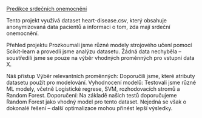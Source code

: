  [Predikce srdečních onemocnění](Stapro.ipynb)

Tento projekt využívá dataset heart-disease.csv, který obsahuje anonymizovaná data pacientů a informaci o tom, zda mají srdeční onemocnění.

Přehled projektu
Prozkoumali jsme různé modely strojového učení pomocí Scikit-learn a provedli jsme analýzu datasetu. Žádná data nechyběla – soustředili jsme se pouze na výběr vhodných proměnných pro vstupní data X.

Náš přístup
Výběr relevantních proměnných: Doporučili jsme, které atributy datasetu použít pro modelování.
Vyhodnocení modelů: Testovali jsme různé ML modely, včetně Logistické regrese, SVM, rozhodovacích stromů a Random Forest.
Doporučení: Na základě našich testů doporučujeme Random Forest jako vhodný model pro tento dataset. Nejedná se však o dokonalé řešení – další optimalizace mohou přinést lepší výsledky.
